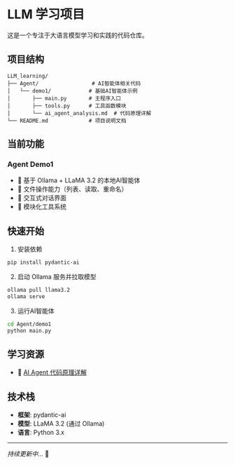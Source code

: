 # LLM 学习项目

这是一个专注于大语言模型学习和实践的代码仓库。

## 项目结构

```
LLM_learning/
├── Agent/                 # AI智能体相关代码
│   └── demo1/            # 基础AI智能体示例
│       ├── main.py       # 主程序入口
│       ├── tools.py      # 工具函数模块
│       └── ai_agent_analysis.md  # 代码原理详解
└── README.md             # 项目说明文档
```

## 当前功能

### Agent Demo1
- 🤖 基于 Ollama + LLaMA 3.2 的本地AI智能体
- 📁 文件操作能力（列表、读取、重命名）
- 💬 交互式对话界面
- 🔧 模块化工具系统

## 快速开始

1. 安装依赖
```bash
pip install pydantic-ai
```

2. 启动 Ollama 服务并拉取模型
```bash
ollama pull llama3.2
ollama serve
```

3. 运行AI智能体
```bash
cd Agent/demo1
python main.py
```

## 学习资源

- 📖 [AI Agent 代码原理详解](Agent/demo1/ai_agent_analysis.md)

## 技术栈

- **框架**: pydantic-ai
- **模型**: LLaMA 3.2 (通过 Ollama)
- **语言**: Python 3.x

---

*持续更新中...* 🚀
